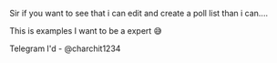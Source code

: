 Sir if you want to see 
that i can edit and create
a poll list than i can....


This is examples 
I want to be a expert 😅


Telegram I'd - @charchit1234
